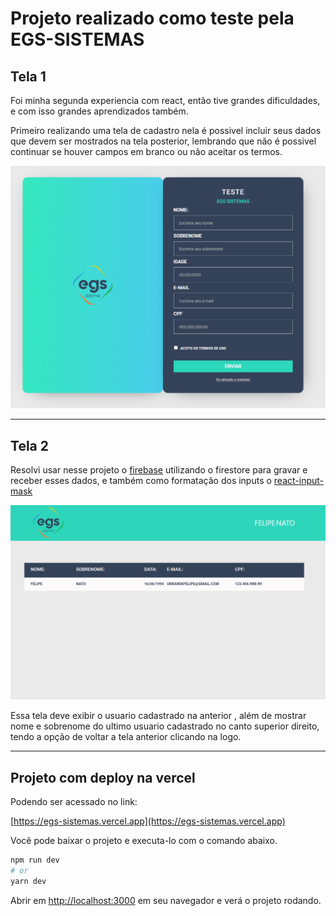 # Projeto realizado como  teste pela EGS-SISTEMAS







## Tela 1



Foi minha segunda experiencia com react, então tive grandes dificuldades, e com isso grandes aprendizados também.

Primeiro realizando uma tela de cadastro nela é possivel incluir seus dados que devem ser mostrados na tela posterior, lembrando que não é possivel continuar se houver campos em branco ou não aceitar os termos.



<img src="https://raw.githubusercontent.com/FelipeUrbanek/egs-sistemas/main/public/imgs/imgs-markdown/home.png" style="zoom:60%;" />

------

## Tela 2



Resolvi usar nesse projeto o [firebase](https://console.firebase.google.com) utilizando o firestore para gravar e receber esses dados, e também como formatação dos inputs o [react-input-mask](https://www.npmjs.com/package/react-input-mask) 



<img src="https://raw.githubusercontent.com/FelipeUrbanek/egs-sistemas/main/public/imgs/imgs-markdown/cadastros.png" style="zoom:50%;" />



Essa tela deve exibir o usuario cadastrado na anterior , além de mostrar nome e sobrenome do ultimo usuario cadastrado no canto superior direito, tendo a opção de voltar a tela anterior clicando na logo.

------

## Projeto com deploy na vercel

Podendo ser acessado no link:

[https://egs-sistemas.vercel.app](https://egs-sistemas.vercel.app)



Você pode baixar o projeto e executa-lo com o comando abaixo.

```bash
npm run dev
# or
yarn dev
```

Abrir em  [http://localhost:3000](http://localhost:3000) em seu navegador e verá o projeto rodando.


